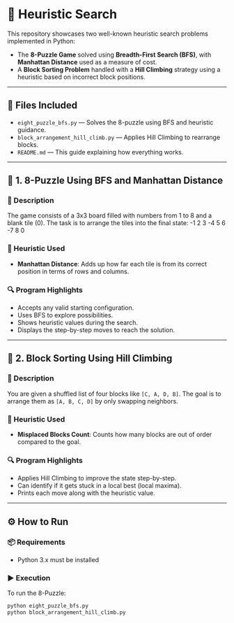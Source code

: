 # 🤖 Heuristic Search

This repository showcases two well-known heuristic search problems implemented in Python:

- The **8-Puzzle Game** solved using **Breadth-First Search (BFS)**, with **Manhattan Distance** used as a measure of cost.
- A **Block Sorting Problem** handled with a **Hill Climbing** strategy using a heuristic based on incorrect block positions.

---

## 📁 Files Included

- `eight_puzzle_bfs.py` — Solves the 8-puzzle using BFS and heuristic guidance.
- `block_arrangement_hill_climb.py` — Applies Hill Climbing to rearrange blocks.
- `README.md` — This guide explaining how everything works.

---

## 🧩 1. 8-Puzzle Using BFS and Manhattan Distance

### 📝 Description
The game consists of a 3x3 board filled with numbers from 1 to 8 and a blank tile (0). The task is to arrange the tiles into the final state:
-1 2 3
-4 5 6
-7 8 0

### 📐 Heuristic Used
- **Manhattan Distance**: Adds up how far each tile is from its correct position in terms of rows and columns.

### 🔍 Program Highlights
- Accepts any valid starting configuration.
- Uses BFS to explore possibilities.
- Shows heuristic values during the search.
- Displays the step-by-step moves to reach the solution.

---

## 🧱 2. Block Sorting Using Hill Climbing

### 📝 Description
You are given a shuffled list of four blocks like `[C, A, D, B]`. The goal is to arrange them as `[A, B, C, D]` by only swapping neighbors.

### 📐 Heuristic Used
- **Misplaced Blocks Count**: Counts how many blocks are out of order compared to the goal.

### 🔍 Program Highlights
- Applies Hill Climbing to improve the state step-by-step.
- Can identify if it gets stuck in a local best (local maxima).
- Prints each move along with the heuristic value.

---

## ⚙️ How to Run

### 📦 Requirements
- Python 3.x must be installed

### ▶️ Execution

To run the 8-Puzzle:
```bash
python eight_puzzle_bfs.py
python block_arrangement_hill_climb.py
